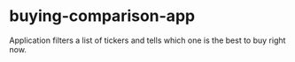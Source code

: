 # buying-comparison-app
Application filters a list of tickers and tells which one is the best to buy right now. 
